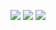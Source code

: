 ![](http://github-profile-summary-cards.vercel.app/api/cards/profile-details?username=jessicaarq&theme=radical)
![](http://github-profile-summary-cards.vercel.app/api/cards/repos-per-language?username=jessicaarq&theme=radical)
![](http://github-profile-summary-cards.vercel.app/api/cards/most-commit-language?username=jessicaarq&theme=radical)
